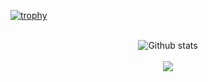 [![trophy](https://github-profile-trophy.vercel.app/?username=Eric-Coutinho&theme=onedark)](https://github.com/ryo-ma/github-profile-trophy)
<!-- <div align="center">
      <img src="https://github-readme-stats.vercel.app/api?username=Eric-Coutinho&show_icons=true&title_color=fff&icon_color=79ff97&text_color=9f9f9f&bg_color=151515"/>
</div> -->
<br>
<div align="center">
      <img
        src="https://github-readme-stats.vercel.app/api/top-langs/?username=felipevieirafmv&theme=dark&hide_border=false&include_all_commits=true&count_private=true&layout=compact"
        alt="Github stats"
      />
</div>
<br>
<div align="center">
      <img id="example-view" src="https://spotify-github-profile.vercel.app/api/view?uid=31vwslg7xullauhrtwjl7xiort6u&amp;cover_image=true&amp;theme=default&amp;show_offline=false&amp;background_color=121212&amp;interchange=true"uid=31vwslg7xullauhrtwjl7xiort6u&redirect=true">
</div>

